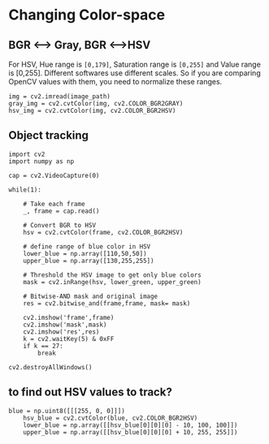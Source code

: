 # Changing Color-space
## BGR <--> Gray, BGR <-->HSV

For HSV, Hue range is `[0,179]`, Saturation range is `[0,255]`
and Value range is [0,255]. Different softwares use different scales.
So if you are comparing OpenCV values with them, you need to normalize
these ranges.

```
img = cv2.imread(image_path)
gray_img = cv2.cvtColor(img, cv2.COLOR_BGR2GRAY)
hsv_img = cv2.cvtColor(img, cv2.COLOR_BGR2HSV)
```

## Object tracking

```
import cv2
import numpy as np

cap = cv2.VideoCapture(0)

while(1):

    # Take each frame
    _, frame = cap.read()

    # Convert BGR to HSV
    hsv = cv2.cvtColor(frame, cv2.COLOR_BGR2HSV)

    # define range of blue color in HSV
    lower_blue = np.array([110,50,50])
    upper_blue = np.array([130,255,255])

    # Threshold the HSV image to get only blue colors
    mask = cv2.inRange(hsv, lower_green, upper_green)

    # Bitwise-AND mask and original image
    res = cv2.bitwise_and(frame,frame, mask= mask)

    cv2.imshow('frame',frame)
    cv2.imshow('mask',mask)
    cv2.imshow('res',res)
    k = cv2.waitKey(5) & 0xFF
    if k == 27:
        break

cv2.destroyAllWindows()

```

## to find out HSV values to track?

```
blue = np.uint8([[[255, 0, 0]]])
    hsv_blue = cv2.cvtColor(blue, cv2.COLOR_BGR2HSV)
    lower_blue = np.array([[hsv_blue[0][0][0] - 10, 100, 100]])
    upper_blue = np.array([[hsv_blue[0][0][0] + 10, 255, 255]])
```
